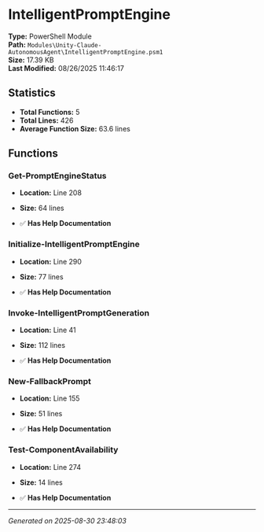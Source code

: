 # IntelligentPromptEngine

**Type:** PowerShell Module  
**Path:** `Modules\Unity-Claude-AutonomousAgent\IntelligentPromptEngine.psm1`  
**Size:** 17.39 KB  
**Last Modified:** 08/26/2025 11:46:17  

## Statistics

- **Total Functions:** 5
- **Total Lines:** 426
- **Average Function Size:** 63.6 lines

## Functions


### Get-PromptEngineStatus

- **Location:** Line 208
- **Size:** 64 lines

- ✅ **Has Help Documentation** 
### Initialize-IntelligentPromptEngine

- **Location:** Line 290
- **Size:** 77 lines

- ✅ **Has Help Documentation** 
### Invoke-IntelligentPromptGeneration

- **Location:** Line 41
- **Size:** 112 lines

- ✅ **Has Help Documentation** 
### New-FallbackPrompt

- **Location:** Line 155
- **Size:** 51 lines

- ✅ **Has Help Documentation** 
### Test-ComponentAvailability

- **Location:** Line 274
- **Size:** 14 lines

- ✅ **Has Help Documentation**

---
*Generated on 2025-08-30 23:48:03*
